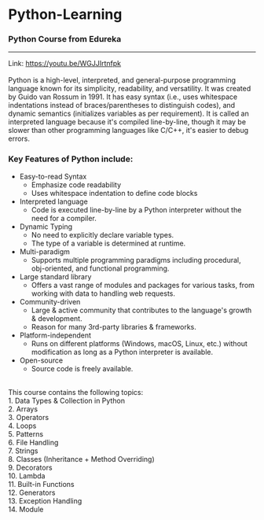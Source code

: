 # Python-Learning
### Python Course from Edureka <br/>
----------------------------------------------------------------------------------
Link: https://youtu.be/WGJJIrtnfpk<br/>
<br/>
Python is a high-level, interpreted, and general-purpose programming language known for its simplicity, readability, and versatility. It was created by Guido van Rossum in 1991. It has easy syntax (i.e., uses whitespace indentations instead of braces/parentheses to distinguish codes), and dynamic semantics (initializes variables as per requirement). It is called an interpreted language because it's compiled line-by-line, though it may be slower than other programming languages like C/C++, it's easier to debug errors.<br/>
### Key Features of Python include:<br/>
- Easy-to-read Syntax<br/>
  - Emphasize code readability<br/>
  - Uses whitespace indentation to define code blocks<br/>
- Interpreted language<br/>
  - Code is executed line-by-line by a Python interpreter without the need for a compiler.<br/>
- Dynamic Typing<br/>
  - No need to explicitly declare variable types.<br/>
  - The type of a variable is determined at runtime.<br/>
- Multi-paradigm<br/>
  - Supports multiple programming paradigms including procedural, obj-oriented, and functional programming.<br/>
- Large standard library<br/>
  - Offers a vast range of modules and packages for various tasks, from working with data to handling web requests.
- Community-driven<br/>
  - Large & active community that contributes to the language's growth & development.<br/>
  - Reason for many 3rd-party libraries & frameworks.<br/>
- Platform-independent<br/>
  - Runs on different platforms (Windows, macOS, Linux, etc.) without modification as long as a Python interpreter is available.<br/>
- Open-source<br/>
  - Source code is freely available.<br/>
<br/>
This course contains the following topics:<br/>
1. Data Types & Collection in Python<br/>
2. Arrays <br/>
3. Operators<br/>
4. Loops<br/>
5. Patterns<br/>
6. File Handling<br/>
7. Strings<br/>
8. Classes (Inheritance + Method Overriding) <br/>
9. Decorators <br/>
10. Lambda <br/>
11. Built-in Functions <br/>
12. Generators <br/>
13. Exception Handling <br/>
14. Module <br/>
